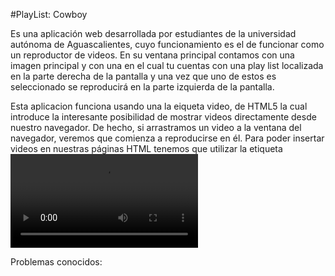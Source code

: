 #PlayList: Cowboy

Es una aplicación web desarrollada por estudiantes de la universidad autónoma de Aguascalientes, cuyo funcionamiento es el de funcionar como un reproductor de videos.  En su ventana principal contamos con una imagen principal y con una 
 en el cual tu cuentas con una play list  localizada en la parte derecha de la pantalla y una vez que uno de estos es seleccionado se reproducirá en la parte izquierda de la pantalla.

Esta aplicacion funciona usando una la eiqueta video, de HTML5 la cual introduce la interesante posibilidad de mostrar videos directamente desde nuestro navegador. De hecho, si arrastramos un video a la ventana del navegador, veremos que comienza a reproducirse en él. Para poder insertar videos en nuestras páginas HTML tenemos que utilizar la etiqueta <video>, que junto a la etiqueta <source> podremos utilizar estas capacidades multimedia de HTML5.

Problemas conocidos:




